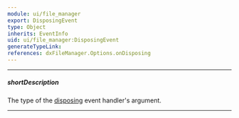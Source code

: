 ```yaml
---
module: ui/file_manager
export: DisposingEvent
type: Object
inherits: EventInfo
uid: ui/file_manager:DisposingEvent
generateTypeLink: 
references: dxFileManager.Options.onDisposing
---
```

---
##### shortDescription
The type of the [disposing]({basewidgetpath}/Events/#disposing) event handler's argument.

---
<!-- Description goes here -->